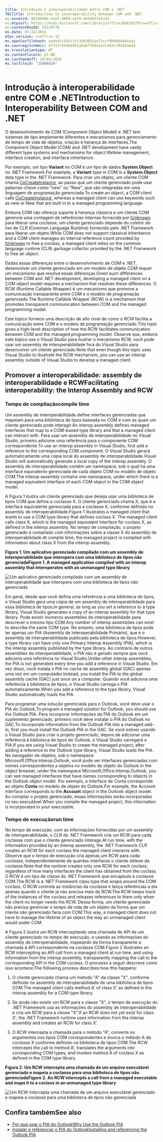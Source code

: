 ```yaml
---
title: Introdução à interoperabilidade entre COM e .NET
TOCTitle: Introduction to interoperability between COM and .NET
ms:assetid: 6b2d099a-ec6f-4099-aaf6-e61003fe5a32
ms:mtpsurl: https://msdn.microsoft.com/library/office/bb610378(v=office.15)
ms:contentKeyID: 55119776
ms.date: 07/24/2014
mtps_version: v=office.15
ms.openlocfilehash: eede42c542c1fc3d83831ae72ccf9b906648cea1
ms.sourcegitcommit: ef717c65d8dd41ababffb01eafc443c79950aed4
ms.translationtype: HT
ms.contentlocale: pt-BR
ms.lasthandoff: 10/04/2018
ms.locfileid: "25406824"
---
```

# <a name="introduction-to-interoperability-between-com-and-net"></a><span data-ttu-id="7e185-102">Introdução à interoperabilidade entre COM e .NET</span><span class="sxs-lookup"><span data-stu-id="7e185-102">Introduction to Interoperability Between COM and .NET</span></span>

<span data-ttu-id="7e185-103">O desenvolvimento de COM (Component Object Model) e .NET tem sistemas de tipo amplamente diferentes e mecanismos para gerenciamento de tempo de vida de objetos, criação e herança de interfaces.</span><span class="sxs-lookup"><span data-stu-id="7e185-103">The Component Object Model (COM) and .NET development have vastly different type systems and mechanisms for object lifetime management, interface creation, and interface inheritance.</span></span> 

<span data-ttu-id="7e185-104">Por exemplo, um tipo **Variant** no COM é um tipo de dados **System.Object** no .NET Framework.</span><span class="sxs-lookup"><span data-stu-id="7e185-104">For example, a **Variant** type in COM is a **System.Object** data type in the .NET Framework.</span></span> <span data-ttu-id="7e185-105">Para criar um objeto, um cliente COM chama [CoCreateInstance](https://docs.microsoft.com/windows/desktop/api/combaseapi/nf-combaseapi-cocreateinstance), ao passo que um cliente gerenciado pode usar palavras-chave como "new" ou "New", que são integradas em uma linguagem de programação gerenciada.</span><span class="sxs-lookup"><span data-stu-id="7e185-105">To create an object, a COM client calls [CoCreateInstance](https://docs.microsoft.com/windows/desktop/api/combaseapi/nf-combaseapi-cocreateinstance), whereas a managed client can use keywords such as new or New that are built in to a managed programming language.</span></span> 

<span data-ttu-id="7e185-106">Embora COM não ofereça suporte à herança clássica e um cliente COM gerencie uma contagem de referências internas fornecida por [IUnknown](https://docs.microsoft.com/windows/desktop/api/unknwn/nn-unknwn-iunknown) para liberar uma coclasse, um cliente gerenciado depende do coletor de lixo de CLR (Common Language Runtime) fornecido pelo .NET Framework para liberar um objeto.</span><span class="sxs-lookup"><span data-stu-id="7e185-106">While COM does not support classical inheritance and a COM client manages an internal reference count provided by [IUnknown](https://docs.microsoft.com/windows/desktop/api/unknwn/nn-unknwn-iunknown) to free a coclass, a managed client relies on the common language runtime (CLR) garbage collector provided by the .NET Framework to free an object.</span></span> 

<span data-ttu-id="7e185-107">Dadas essas diferenças entre o desenvolvimento de COM e .NET, desenvolver um cliente gerenciado em um modelo de objeto COM requer um mecanismo que resolva essas diferenças.</span><span class="sxs-lookup"><span data-stu-id="7e185-107">Given such differences between COM and .NET development, developing a managed client on a COM object model requires a mechanism that resolves these differences.</span></span> <span data-ttu-id="7e185-108">O RCW (Runtime Callable Wrapper) é um mecanismo que promove a comunicação transparente entre COM e o modelo de programação gerenciado.</span><span class="sxs-lookup"><span data-stu-id="7e185-108">The Runtime Callable Wrapper (RCW) is a mechanism that promotes transparent communication between COM and the managed programming model.</span></span>

<span data-ttu-id="7e185-109">Este tópico fornece uma descrição de alto nível de como o RCW facilita a comunicação entre COM e o modelo de programação gerenciado.</span><span class="sxs-lookup"><span data-stu-id="7e185-109">This topic gives a high-level description of how the RCW facilitates communication between COM and the managed programming model.</span></span> <span data-ttu-id="7e185-110">Observe que, embora este tópico use o Visual Studio para ilustrar o mecanismo RCW, você pode usar um assembly de interoperabilidade fora do Visual Studio para desenvolver um cliente gerenciado.</span><span class="sxs-lookup"><span data-stu-id="7e185-110">Note that even though this topic uses Visual Studio to illustrate the RCW mechanism, you can use an interop assembly outside of Visual Studio to develop a managed client.</span></span>

## <a name="facilitating-interoperability-the-interop-assembly-and-rcw"></a><span data-ttu-id="7e185-111">Promover a interoperabilidade: assembly de interoperabilidade e RCW</span><span class="sxs-lookup"><span data-stu-id="7e185-111">Facilitating interoperability: the Interop Assembly and RCW</span></span>

### <a name="compile-time"></a><span data-ttu-id="7e185-112">Tempo de compilação</span><span class="sxs-lookup"><span data-stu-id="7e185-112">compile time</span></span>

<span data-ttu-id="7e185-113">Um assembly de interoperabilidade define interfaces gerenciadas que mapeiam para uma biblioteca de tipos baseada no COM e com as quais um cliente gerenciado pode interagir.</span><span class="sxs-lookup"><span data-stu-id="7e185-113">An interop assembly defines managed interfaces that map to a COM-based type library and that a managed client can interact with.</span></span> <span data-ttu-id="7e185-114">Para usar um assembly de interoperabilidade no Visual Studio, primeiro adicione uma referência para o componente COM correspondente.</span><span class="sxs-lookup"><span data-stu-id="7e185-114">To use an interop assembly in Visual Studio, first add a reference to the corresponding COM component.</span></span> <span data-ttu-id="7e185-115">O Visual Studio gerará automaticamente uma cópia local do assembly de interoperabilidade.</span><span class="sxs-lookup"><span data-stu-id="7e185-115">Visual Studio will automatically generate a local copy of the interop assembly.</span></span> <span data-ttu-id="7e185-116">O assembly de interoperabilidade contém um namespace, sob o qual há uma interface equivalente gerenciada de cada objeto COM no modelo de objeto COM.</span><span class="sxs-lookup"><span data-stu-id="7e185-116">The interop assembly contains one namespace, under which there is a managed equivalent interface of each COM object in the COM object model.</span></span> 

<span data-ttu-id="7e185-117">A Figura 1 ilustra um cliente gerenciado que deseja usar uma biblioteca de tipos COM que define a coclasse X. O cliente gerenciado chama X, que é a interface equivalente gerenciada para a coclasse X, conforme definido no assembly de interoperabilidade.</span><span class="sxs-lookup"><span data-stu-id="7e185-117">Figure 1 illustrates a managed client that wants to use a COM type library that defines coclass X. The managed client calls class X, which is the managed equivalent interface for coclass X, as defined in the interop assembly.</span></span> <span data-ttu-id="7e185-118">No tempo de compilação, o projeto gerenciado é compilado com informações sobre a classe X do assembly de interoperabilidade.</span><span class="sxs-lookup"><span data-stu-id="7e185-118">At compile time, the managed project is compiled with information about class X from the interop assembly.</span></span>

<span data-ttu-id="7e185-119">**Figura 1. Um aplicativo gerenciado compilado com um assembly de interoperabilidade que interopera com uma biblioteca de tipos não gerenciada**</span><span class="sxs-lookup"><span data-stu-id="7e185-119">**Figure 1. A managed application compiled with an interop assembly that interoperates with an unmanaged type library**</span></span>

![Um aplicativo gerenciado compilado com um assembly de interoperabilidade que interopera com uma biblioteca de tipos não gerenciada](media/pia-unmanaged-type-library.gif)
  
<span data-ttu-id="7e185-121">Em geral, desde que você defina uma referência a uma biblioteca de tipos, o Visual Studio gera uma cópia de um assembly de interoperabilidade para essa biblioteca de tipos.</span><span class="sxs-lookup"><span data-stu-id="7e185-121">In general, as long as you set a reference to a type library, Visual Studio generates a copy of an interop assembly for that type library.</span></span> <span data-ttu-id="7e185-122">Pode existir inúmeros assemblies de interoperabilidade para descrever o mesmo tipo COM.</span><span class="sxs-lookup"><span data-stu-id="7e185-122">Any number of interop assemblies can exist to describe the same COM type.</span></span> <span data-ttu-id="7e185-123">No entanto, uma biblioteca de tipos pode ter apenas um PIA (Assembly de Interoperabilidade Primário), que é o assembly de interoperabilidade publicado pela biblioteca de tipos.</span><span class="sxs-lookup"><span data-stu-id="7e185-123">However, a type library can have only one Primary Interop Assembly (PIA), which is the interop assembly published by the type library.</span></span> <span data-ttu-id="7e185-124">Ao contrário de outros assemblies de interoperabilidade, o PIA não é gerado sempre que você adiciona uma referência no Visual Studio.</span><span class="sxs-lookup"><span data-stu-id="7e185-124">Unlike other interop assemblies, the PIA is not generated every time you add a reference in Visual Studio.</span></span> <span data-ttu-id="7e185-125">Em vez disso, você instala o PIA no cache de assembly global (GAC) apenas uma vez em um computador.</span><span class="sxs-lookup"><span data-stu-id="7e185-125">Instead, you install the PIA to the global assembly cache (GAC) just once on a computer.</span></span> <span data-ttu-id="7e185-126">Quando você adiciona uma referência à biblioteca de tipos, o Visual Studio carrega o PIA automaticamente.</span><span class="sxs-lookup"><span data-stu-id="7e185-126">When you add a reference to the type library, Visual Studio automatically loads the PIA.</span></span>

<span data-ttu-id="7e185-127">Para programar uma solução gerenciada para o Outlook, você deve usar o PIA do Outlook.</span><span class="sxs-lookup"><span data-stu-id="7e185-127">To program a managed solution for Outlook, you should use the Outlook PIA.</span></span> <span data-ttu-id="7e185-128">Para incorporar informações do PIA do Outlook em um suplemento gerenciado, primeiro você deve instalar o PIA do Outlook no GAC.</span><span class="sxs-lookup"><span data-stu-id="7e185-128">To incorporate information from the Outlook PIA into a managed add-in, first you must install the Outlook PIA in the GAC.</span></span> <span data-ttu-id="7e185-129">Se você estiver usando o Visual Studio para criar o projeto gerenciado, depois de adicionar uma referência à biblioteca de tipos do Outlook, o Visual Studio carregará o PIA.</span><span class="sxs-lookup"><span data-stu-id="7e185-129">If you are using Visual Studio to create the managed project, after adding a reference to the Outlook type library, Visual Studio loads the PIA.</span></span> <span data-ttu-id="7e185-130">No navegador de objetos, sob o namespace Microsoft.Office.Interop.Outlook, você pode ver interfaces gerenciadas com nomes correspondentes a objetos no modelo de objeto do Outlook.</span><span class="sxs-lookup"><span data-stu-id="7e185-130">In the object browser, under the namespace Microsoft.Office.Interop.Outlook, you can see managed interfaces that have names corresponding to objects in the Outlook object model.</span></span> <span data-ttu-id="7e185-131">Por exemplo, a interface de Conta corresponde ao objeto **Conta** no modelo de objeto do Outlook.</span><span class="sxs-lookup"><span data-stu-id="7e185-131">For example, the Account interface corresponds to the **Account** object in the Outlook object model.</span></span> <span data-ttu-id="7e185-132">Ao compilar o projeto gerenciado, essas informações serão incorporadas no seu executável.</span><span class="sxs-lookup"><span data-stu-id="7e185-132">When you compile the managed project, this information is incorporated in your executable.</span></span>

### <a name="run-time"></a><span data-ttu-id="7e185-133">Tempo de execução</span><span class="sxs-lookup"><span data-stu-id="7e185-133">run time</span></span>

<span data-ttu-id="7e185-134">No tempo de execução, com as informações fornecidas por um assembly de interoperabilidade, o CLR do .NET Framework cria um RCW para cada coclasse com que o cliente gerenciado interage.</span><span class="sxs-lookup"><span data-stu-id="7e185-134">At run time, with the information provided by an interop assembly, the .NET Framework CLR creates an RCW for each coclass the managed client interacts with.</span></span> <span data-ttu-id="7e185-135">Observe que o tempo de execução cria apenas um RCW para cada coclasse, independentemente de quantas interfaces o cliente obteve da coclasse.</span><span class="sxs-lookup"><span data-stu-id="7e185-135">Note that the runtime creates only one RCW for each coclass, regardless of how many interfaces the client has obtained from the coclass.</span></span> <span data-ttu-id="7e185-136">O RCW é um tipo de classe do .NET Framework que encapsula a coclasse COM.</span><span class="sxs-lookup"><span data-stu-id="7e185-136">The RCW is a .NET Framework class type that wraps around the COM coclass.</span></span> <span data-ttu-id="7e185-137">O RCW controla as instâncias da coclasse e lança referências a ela apenas quando o cliente já não precisa mais do RCW.</span><span class="sxs-lookup"><span data-stu-id="7e185-137">The RCW keeps track of the instances of the coclass and releases references to them only when the client no longer needs the RCW.</span></span> <span data-ttu-id="7e185-138">Dessa forma, um cliente gerenciado não precisa gerenciar o tempo de vida de um objeto da forma que um cliente não gerenciado faria com COM.</span><span class="sxs-lookup"><span data-stu-id="7e185-138">This way, a managed client does not have to manage the lifetime of an object the way an unmanaged client would under COM.</span></span>

<span data-ttu-id="7e185-139">A Figura 2 ilustra um RCW interceptando uma chamada de API de um cliente gerenciado no tempo de execução, e usando as informações do assembly de interoperabilidade, mapeando de forma transparente a chamada à API correspondente na coclasse COM.</span><span class="sxs-lookup"><span data-stu-id="7e185-139">Figure 2 illustrates an RCW intercepting an API call from a managed client at run time, and using information from the interop assembly, transparently mapping the call to the corresponding API in the COM coclass.</span></span> <span data-ttu-id="7e185-140">O processo a seguir descreve como isso acontece:</span><span class="sxs-lookup"><span data-stu-id="7e185-140">The following process describes how this happens:</span></span>

1.  <span data-ttu-id="7e185-141">O cliente gerenciado chama um método "A" da classe "X", conforme definido no assembly de interoperabilidade de uma biblioteca de tipos COM.</span><span class="sxs-lookup"><span data-stu-id="7e185-141">The managed client calls method A' of class X' as defined in the interop assembly for a COM type library.</span></span>

2.  <span data-ttu-id="7e185-142">Se ainda não existir um RCW para a classe "X", o tempo de execução do .NET Framework usa as informações do assembly de interoperabilidade e cria um RCW para a classe "X".</span><span class="sxs-lookup"><span data-stu-id="7e185-142">If an RCW does not yet exist for class X', the .NET Framework runtime uses information from the interop assembly and creates an RCW for class X'.</span></span>

3.  <span data-ttu-id="7e185-143">O RCW intercepta a chamada para o método "A", converte os argumentos nos tipos COM correspondentes e invoca o método A da coclasse X conforme definido na biblioteca de tipos COM.</span><span class="sxs-lookup"><span data-stu-id="7e185-143">The RCW intercepts the call to method A', translates the arguments into corresponding COM types, and invokes method A of coclass X as defined in the COM type library.</span></span>

<span data-ttu-id="7e185-144">**Figura 2. Um RCW intercepta uma chamada de um arquivo executável gerenciado e mapeia a coclasse para uma biblioteca de tipos não gerenciada**</span><span class="sxs-lookup"><span data-stu-id="7e185-144">**Figure 2. An RCW intercepts a call from a managed executable and maps it to a coclass in an unmanaged type library**</span></span>

![Um RCW intercepta uma chamada de um arquivo executável gerenciado e mapeia a coclasse para uma biblioteca de tipos não gerenciada](media/pia-unmanaged-type-library-2.gif)
  

## <a name="see-also"></a><span data-ttu-id="7e185-146">Confira também</span><span class="sxs-lookup"><span data-stu-id="7e185-146">See also</span></span>

- [<span data-ttu-id="7e185-147">Por que usar o PIA do Outlook</span><span class="sxs-lookup"><span data-stu-id="7e185-147">Why Use the Outlook PIA</span></span>](why-use-the-outlook-pia.md)
- [<span data-ttu-id="7e185-148">Instalar e referenciar o PIA do Outlook</span><span class="sxs-lookup"><span data-stu-id="7e185-148">Installing and referencing the Outlook PIA</span></span>](installing-and-referencing-the-outlook-pia.md)


